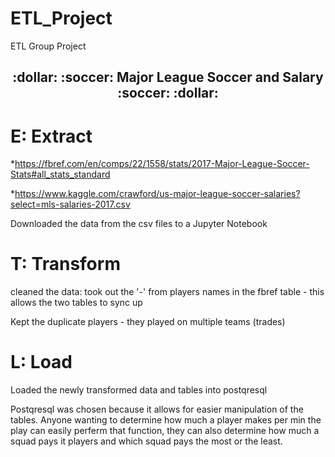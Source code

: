# ETL_Project
ETL Group Project 

<h2 align="center">:dollar: :soccer: Major League Soccer and Salary :soccer: :dollar:</h2>

# E: Extract 
*https://fbref.com/en/comps/22/1558/stats/2017-Major-League-Soccer-Stats#all_stats_standard

*https://www.kaggle.com/crawford/us-major-league-soccer-salaries?select=mls-salaries-2017.csv

Downloaded the data from the csv files to a Jupyter Notebook


# T: Transform
cleaned the data:
    took out the '-' from players names in the fbref table - this allows the two tables to sync up

Kept the duplicate players - they played on multiple teams (trades)


# L: Load
Loaded the newly transformed data and tables into postqresql 

Postqresql was chosen because it allows for easier manipulation of the tables.  Anyone wanting to determine how much a player makes per min the play can easily perferm that function, they can also determine how much a squad pays it players and which squad pays the most or the least. 

